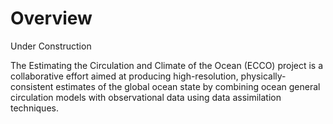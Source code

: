 # Overview

Under Construction

The Estimating the Circulation and Climate of the Ocean (ECCO) project is a collaborative effort aimed at producing high-resolution, physically-consistent estimates of the global ocean state by combining ocean general circulation models with observational data using data assimilation techniques. 





